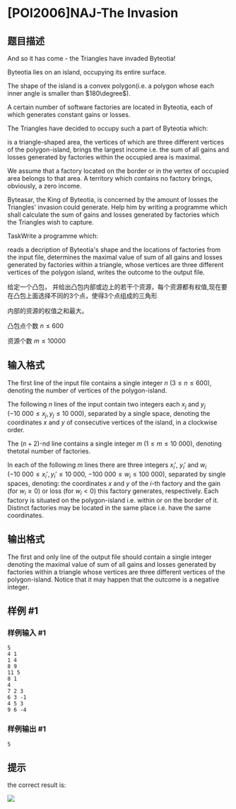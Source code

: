 # [POI2006]NAJ-The Invasion

## 题目描述

And so it has come - the Triangles have invaded Byteotia!

Byteotia lies on an island, occupying its entire surface.

The shape of the island is a convex polygon(i.e. a polygon whose each inner angle is smaller than $180\degree$).

A certain number of software factories are located in Byteotia, each of which generates constant gains or losses.

The Triangles have decided to occupy such a part of Byteotia which:

is a triangle-shaped area, the vertices of which are three different vertices of the polygon-island,     brings the largest income i.e. the sum of all gains and losses generated by factories within the occupied area is maximal.

We assume that a factory located on the border or in the vertex of occupied area belongs to that area. A territory which contains no factory brings, obviously, a zero income.

Byteasar, the King of Byteotia, is concerned by the amount of losses the Triangles' invasion could generate. Help him by writing a programme which shall calculate the sum of gains and losses generated by factories which the Triangles wish to capture.

TaskWrite a programme which:

reads a decription of Byteotia's shape and the locations of factories from the input file,     determines the maximal value of sum of all gains and losses generated by factories within a triangle, whose vertices are three different vertices of the polygon island,     writes the outcome to the output file.

给定一个凸包， 并给出凸包内部或边上的若干个资源，每个资源都有权值,现在要在凸包上面选择不同的3个点，使得3个点组成的三角形


内部的资源的权值之和最大。


凸包点个数 $n \le 600$


资源个数 $m \le 10000$


## 输入格式

The first line of the input file contains a single integer $n$ ($3 \le n \le 600$), denoting the number of vertices of the polygon-island.

The following $n$ lines of the input contain two integers each $x_j$ and $y_j$ ($-10\ 000 \le x_j, y_j \le 10\ 000$), separated by a single space, denoting the coordinates $x$ and $y$ of consecutive vertices of the island, in a clockwise order.

The $(n+2)$-nd line contains a single integer $m$ ($1 \le m \le 10\ 000$), denoting thetotal number of factories.

In each of the following $m$ lines there are three integers $x_i'$, $y_i'$ and $w_i$ ($-10\ 000 \le x_i', y_i' \le 10\ 000$, $-100\ 000 \le w_i \le 100\ 000$), separated by single spaces, denoting: the coordinates $x$ and $y$ of the $i$-th factory and the gain (for $w_i \ge 0$) or loss (for $w_i < 0$) this factory generates, respectively. Each factory is situated on the polygon-island i.e. within or on the border of it. Distinct factories may be located in the same place i.e. have the same coordinates.


## 输出格式

The first and only line of the output file should contain a single integer denoting the maximal value of sum of all gains and losses generated by factories within a triangle whose vertices are three different vertices of the polygon-island. Notice that it may happen that the outcome is a negative integer.


## 样例 #1

### 样例输入 #1
```
5
4 1
1 4
8 9
11 5
8 1
4
7 2 3
6 3 -1
4 5 3
9 6 -4
```

### 样例输出 #1

```
5
```

## 提示

the correct result is:

![](https://cdn.luogu.com.cn/upload/pic/6970.png)

